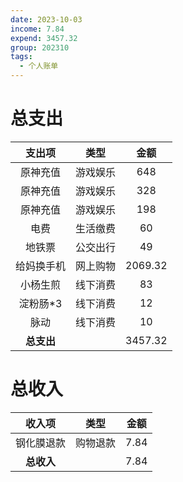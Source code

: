 ```yaml
---
date: 2023-10-03
income: 7.84
expend: 3457.32
group: 202310
tags:
  - 个人账单
---
```

# 总支出

|   支出项   |   类型   |  金额   |
|:----------:|:--------:|:-------:|
|  原神充值  | 游戏娱乐 |   648   |
|  原神充值  | 游戏娱乐 |   328   |
|  原神充值  | 游戏娱乐 |   198   |
|    电费    | 生活缴费 |   60    |
|   地铁票   | 公交出行 |   49    |
| 给妈换手机 | 网上购物 | 2069.32 |
|  小杨生煎  | 线下消费 |   83    |
| 淀粉肠\*3  | 线下消费 |   12    |
|    脉动    | 线下消费 |   10    |
| **总支出** |          | 3457.32 |
<!-- TBLFM: @>$3=sum(@I..@-1) -->

# 总收入
|   收入项   |   类型   | 金额 |
|:----------:|:--------:|:----:|
| 钢化膜退款 | 购物退款 | 7.84 |
| **总收入** |          | 7.84 |
<!-- TBLFM: @>$3=sum(@I..@-1) -->